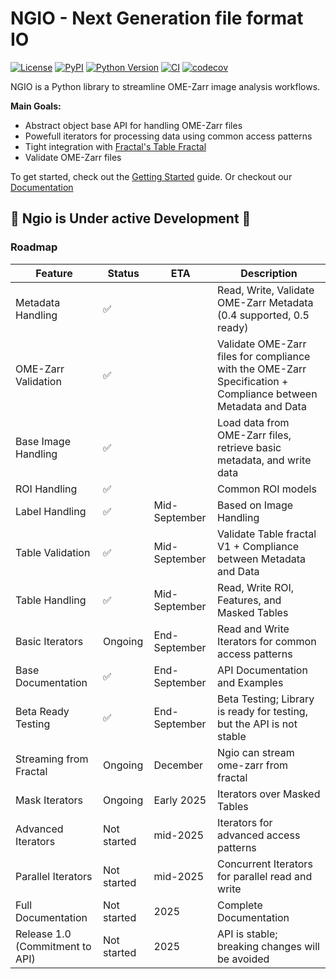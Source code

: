 # NGIO - Next Generation file format IO

[![License](https://img.shields.io/pypi/l/ngio.svg?color=green)](https://github.com/lorenzocerrone/ngio/raw/main/LICENSE)
[![PyPI](https://img.shields.io/pypi/v/ngio.svg?color=green)](https://pypi.org/project/ngio)
[![Python Version](https://img.shields.io/pypi/pyversions/ngio.svg?color=green)](https://python.org)
[![CI](https://github.com/lorenzocerrone/ngio/actions/workflows/ci.yml/badge.svg)](https://github.com/lorenzocerrone/ngio/actions/workflows/ci.yml)
[![codecov](https://codecov.io/gh/fractal-analytics-platform/ngio/graph/badge.svg?token=FkmF26FZki)](https://codecov.io/gh/fractal-analytics-platform/ngio)

NGIO is a Python library to streamline OME-Zarr image analysis workflows.

**Main Goals:**

- Abstract object base API for handling OME-Zarr files
- Powefull iterators for processing data using common access patterns
- Tight integration with [Fractal's Table Fractal](https://fractal-analytics-platform.github.io/fractal-tasks-core/tables/)
- Validate OME-Zarr files

To get started, check out the [Getting Started](https://fractal-analytics-platform.github.io/ngio/getting-started/) guide. Or checkout our [Documentation](https://fractal-analytics-platform.github.io/ngio/)

## 🚧 Ngio is Under active Development 🚧

### Roadmap

| Feature | Status | ETA | Description |
|---------|--------|-----|-------------|
| Metadata Handling | ✅ | | Read, Write, Validate OME-Zarr Metadata (0.4 supported, 0.5 ready) |
| OME-Zarr Validation | ✅ | | Validate OME-Zarr files for compliance with the OME-Zarr Specification + Compliance between Metadata and Data |
| Base Image Handling | ✅ | | Load data from OME-Zarr files, retrieve basic metadata, and write data |
| ROI Handling | ✅ | | Common ROI models |
| Label Handling | ✅ | Mid-September | Based on Image Handling |
| Table Validation | ✅ | Mid-September | Validate Table fractal V1 + Compliance between Metadata and Data |
| Table Handling | ✅ | Mid-September | Read, Write ROI, Features, and Masked Tables |
| Basic Iterators | Ongoing | End-September | Read and Write Iterators for common access patterns |
| Base Documentation | ✅ | End-September | API Documentation and Examples |
| Beta Ready Testing | ✅ | End-September | Beta Testing; Library is ready for testing, but the API is not stable |
| Streaming from Fractal | Ongoing | December | Ngio can stream ome-zarr from fractal |
| Mask Iterators | Ongoing | Early 2025 | Iterators over Masked Tables |
| Advanced Iterators | Not started | mid-2025 | Iterators for advanced access patterns |
| Parallel Iterators | Not started | mid-2025 | Concurrent Iterators for parallel read and write |
| Full Documentation | Not started | 2025 | Complete Documentation |
| Release 1.0 (Commitment to API) | Not started | 2025 | API is stable; breaking changes will be avoided |
